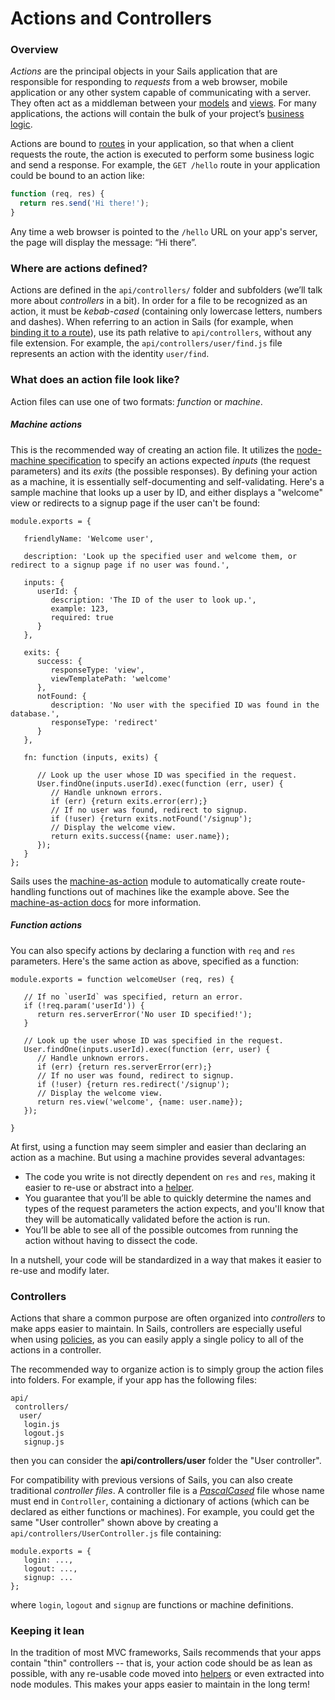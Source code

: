 # Actions and Controllers

### Overview

_Actions_ are the principal objects in your Sails application that are responsible for responding to *requests* from a web browser, mobile application or any other system capable of communicating with a server.  They often act as a middleman between your [models](http://sailsjs.org/documentation/concepts/ORM/Models.html) and [views](http://sailsjs.org/documentation/concepts/Views). For many applications, the actions will contain the bulk of your project&rsquo;s [business logic](http://en.wikipedia.org/wiki/Business_logic).

Actions are bound to [routes](http://sailsjs.org/documentation/concepts/Routes) in your application, so that when a client requests the route, the action is executed to perform some business logic and send a response.  For example, the `GET /hello` route in your application could be bound to an action like:

```javascript
function (req, res) {
  return res.send('Hi there!');
}
```

Any time a web browser is pointed to the `/hello` URL on your app's server, the page will display the message: &ldquo;Hi there&rdquo;.

### Where are actions defined?
Actions are defined in the `api/controllers/` folder and subfolders (we&rsquo;ll talk more about _controllers_ in a bit). In order for a file to be recognized as an action, it must be _kebab-cased_ (containing only lowercase letters, numbers and dashes).  When referring to an action in Sails (for example, when [binding it to a route](http://sailsjs.com/documentation/concepts/routes/custom-routes#?action-target-syntax)), use its path relative to `api/controllers`, without any file extension.  For example, the `api/controllers/user/find.js` file represents an action with the identity `user/find`.

### What does an action file look like?

Action files can use one of two formats: _function_ or _machine_.

##### Machine actions
This is the recommended way of creating an action file.  It utilizes the [node-machine specification](http://node-machine.org) to specify an actions expected _inputs_ (the request parameters) and its _exits_ (the possible responses).  By defining your action as a machine, it is essentially self-documenting and self-validating.  Here's a sample machine that looks up a user by ID, and either displays a "welcome" view or redirects to a signup page if the user can't be found:

```
module.exports = {

   friendlyName: 'Welcome user',

   description: 'Look up the specified user and welcome them, or redirect to a signup page if no user was found.',

   inputs: {
      userId: {
         description: 'The ID of the user to look up.',
         example: 123,
         required: true
      }
   },

   exits: {
      success: {
         responseType: 'view',
         viewTemplatePath: 'welcome'
      },
      notFound: {
         description: 'No user with the specified ID was found in the database.',
         responseType: 'redirect'
      }
   },

   fn: function (inputs, exits) {

      // Look up the user whose ID was specified in the request.
      User.findOne(inputs.userId).exec(function (err, user) {
         // Handle unknown errors.
         if (err) {return exits.error(err);}
         // If no user was found, redirect to signup.
         if (!user) {return exits.notFound('/signup');
         // Display the welcome view.
         return exits.success({name: user.name});
      });
   }
};
```

Sails uses the [machine-as-action](https://github.com/treelinehq/machine-as-action) module to automatically create route-handling functions out of machines like the example above.  See the [machine-as-action docs](https://github.com/treelinehq/machine-as-action#customizing-the-response) for more information.

##### Function actions

You can also specify actions by declaring a function with `req` and `res` parameters.  Here's the same action as above, specified as a function:

```
module.exports = function welcomeUser (req, res) {

   // If no `userId` was specified, return an error.
   if (!req.param('userId')) {
      return res.serverError('No user ID specified!');
   }

   // Look up the user whose ID was specified in the request.
   User.findOne(inputs.userId).exec(function (err, user) {
      // Handle unknown errors.
      if (err) {return res.serverError(err);}
      // If no user was found, redirect to signup.
      if (!user) {return res.redirect('/signup');
      // Display the welcome view.
      return res.view('welcome', {name: user.name});
   });

}
```

At first, using a function may seem simpler and easier than declaring an action as a machine.  But using a machine provides several advantages:

 * The code you write is not directly dependent on `res` and `res`, making it easier to re-use or abstract into a [helper](http://sailsjs.com/documentation/concepts/helpers).
 * You guarantee that you&rsquo;ll be able to quickly determine the names and types of the request parameters the action expects, and you'll know that they will be automatically validated before the action is run.
 * You&rsquo;ll be able to see all of the possible outcomes from running the action without having to dissect the code.

In a nutshell, your code will be standardized in a way that makes it easier to re-use and modify later.

### Controllers

Actions that share a common purpose are often organized into _controllers_ to make apps easier to maintain.  In Sails, controllers are especially useful when using [policies](http://next.sailsjs.org/documentation/concepts/policies), as you can easily apply a single policy to all of the actions in a controller.

The recommended way to organize action is to simply group the action files into folders.  For example, if your app has the following files:

```
api/
 controllers/
  user/
   login.js
   logout.js
   signup.js
```

then you can consider the **api/controllers/user** folder the "User controller".

For compatibility with previous versions of Sails, you can also create traditional _controller files_.  A controller file is a [_PascalCased_](https://en.wikipedia.org/wiki/PascalCase) file whose name must end in `Controller`, containing a dictionary of actions (which can be declared as either functions or machines).  For example, you could get the same "User controller" shown above by creating a `api/controllers/UserController.js` file containing:

```
module.exports = {
   login: ...,
   logout: ...,
   signup: ...
};
```

where `login`, `logout` and `signup` are functions or machine definitions.

### Keeping it lean

In the tradition of most MVC frameworks, Sails recommends that your apps contain "thin" controllers -- that is, your action code should be as lean as possible, with any re-usable code moved into [helpers](http://sailsjs.com/documentation/concepts/helpers) or even extracted into node modules.  This makes your apps easier to maintain in the long term!

<docmeta name="displayName" value="Actions and Controllers">
